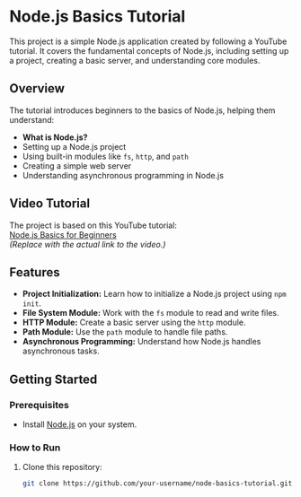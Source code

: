 # Node.js Basics Tutorial

This project is a simple Node.js application created by following a YouTube tutorial. It covers the fundamental concepts of Node.js, including setting up a project, creating a basic server, and understanding core modules.

## Overview

The tutorial introduces beginners to the basics of Node.js, helping them understand:

- **What is Node.js?**
- Setting up a Node.js project
- Using built-in modules like `fs`, `http`, and `path`
- Creating a simple web server
- Understanding asynchronous programming in Node.js

## Video Tutorial

The project is based on this YouTube tutorial:  
[Node.js Basics for Beginners](https://www.youtube.com/watch?v=fBNz5xF-Kx4&t=2233s)  
*(Replace with the actual link to the video.)*

## Features

- **Project Initialization:** Learn how to initialize a Node.js project using `npm init`.
- **File System Module:** Work with the `fs` module to read and write files.
- **HTTP Module:** Create a basic server using the `http` module.
- **Path Module:** Use the `path` module to handle file paths.
- **Asynchronous Programming:** Understand how Node.js handles asynchronous tasks.

## Getting Started

### Prerequisites

- Install [Node.js](https://nodejs.org/) on your system.

### How to Run

1. Clone this repository:
   ```bash
   git clone https://github.com/your-username/node-basics-tutorial.git
